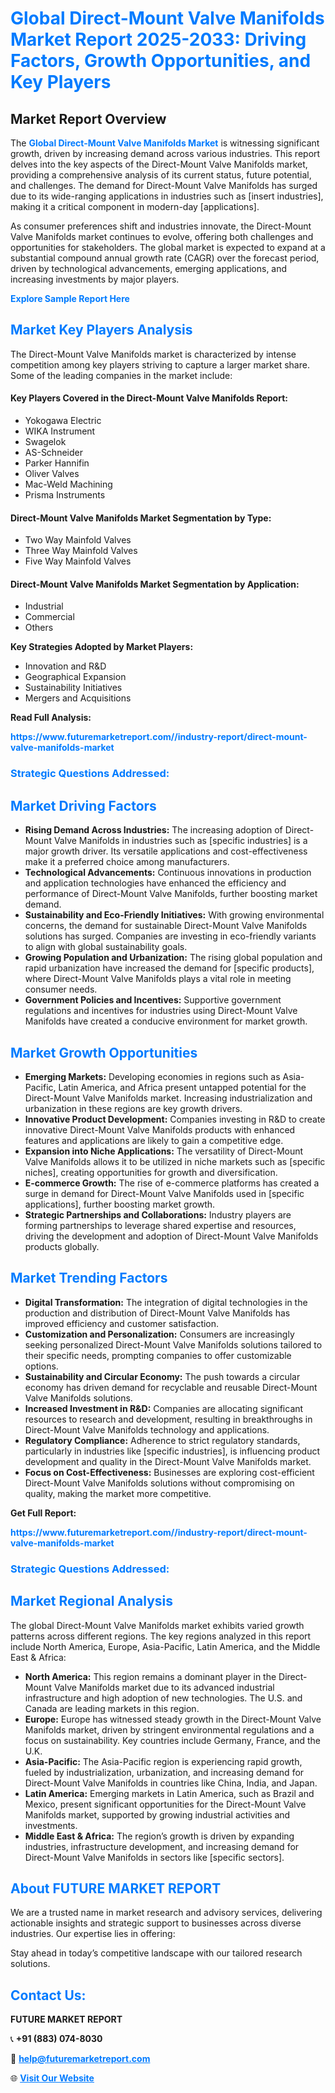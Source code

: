 <h1 style="color: #007BFF;">Global Direct-Mount Valve Manifolds Market Report 2025-2033: Driving Factors, Growth Opportunities, and Key Players</h1>

<section id="overview">
<h2>Market Report Overview</h2>
<p>The <a href="https://www.futuremarketreport.com//industry-report/direct-mount-valve-manifolds-market" style="color: #007BFF; text-decoration: none;"><strong>Global Direct-Mount Valve Manifolds Market</strong></a> is witnessing significant growth, driven by increasing demand across various industries. This report delves into the key aspects of the Direct-Mount Valve Manifolds market, providing a comprehensive analysis of its current status, future potential, and challenges. The demand for Direct-Mount Valve Manifolds has surged due to its wide-ranging applications in industries such as [insert industries], making it a critical component in modern-day [applications].</p>
<p>As consumer preferences shift and industries innovate, the Direct-Mount Valve Manifolds market continues to evolve, offering both challenges and opportunities for stakeholders. The global market is expected to expand at a substantial compound annual growth rate (CAGR) over the forecast period, driven by technological advancements, emerging applications, and increasing investments by major players.</p>
</section>

<section id="overview">
<p><a href="https://www.futuremarketreport.com//request-sample/reportId=92456" style="color: #007BFF; text-decoration: none;"><strong>Explore Sample Report Here</strong></a></p>
</section>

<section id="key-players">
<h2 style="color: #007BFF;">Market Key Players Analysis</h2>
<p>The Direct-Mount Valve Manifolds market is characterized by intense competition among key players striving to capture a larger market share. Some of the leading companies in the market include:</p>
<h4>Key Players Covered in the Direct-Mount Valve Manifolds Report:</h4>
<ul><li>Yokogawa Electric</li><li>WIKA Instrument</li><li>Swagelok</li><li>AS-Schneider</li><li>Parker Hannifin</li><li>Oliver Valves</li><li>Mac-Weld Machining</li><li>Prisma Instruments</li></ul>
<h4>Direct-Mount Valve Manifolds Market Segmentation by Type:</h4>
<ul><li>Two Way Mainfold Valves</li><li>Three Way Mainfold Valves</li><li>Five Way Mainfold Valves</li></ul>

<h4>Direct-Mount Valve Manifolds Market Segmentation by Application:</h4>
<ul><li>Industrial</li><li>Commercial</li><li>Others</li></ul>
<p><strong>Key Strategies Adopted by Market Players:</strong></p>
<ul>
<li>Innovation and R&D</li>
<li>Geographical Expansion</li>
<li>Sustainability Initiatives</li>
<li>Mergers and Acquisitions</li>
</ul>
</section>

<section>
<p><strong>Read Full Analysis: </strong></p><a href="https://www.futuremarketreport.com//industry-report/direct-mount-valve-manifolds-market" style="color: #007BFF; text-decoration: none;"><strong>https://www.futuremarketreport.com//industry-report/direct-mount-valve-manifolds-market</strong></a>
<h3 style="color: #007BFF;">Strategic Questions Addressed:</h3>
</section>

<section id="driving-factors">
<h2 style="color: #007BFF;">Market Driving Factors</h2>
<ul>
<li><strong>Rising Demand Across Industries:</strong> The increasing adoption of Direct-Mount Valve Manifolds in industries such as [specific industries] is a major growth driver. Its versatile applications and cost-effectiveness make it a preferred choice among manufacturers.</li>
<li><strong>Technological Advancements:</strong> Continuous innovations in production and application technologies have enhanced the efficiency and performance of Direct-Mount Valve Manifolds, further boosting market demand.</li>
<li><strong>Sustainability and Eco-Friendly Initiatives:</strong> With growing environmental concerns, the demand for sustainable Direct-Mount Valve Manifolds solutions has surged. Companies are investing in eco-friendly variants to align with global sustainability goals.</li>
<li><strong>Growing Population and Urbanization:</strong> The rising global population and rapid urbanization have increased the demand for [specific products], where Direct-Mount Valve Manifolds plays a vital role in meeting consumer needs.</li>
<li><strong>Government Policies and Incentives:</strong> Supportive government regulations and incentives for industries using Direct-Mount Valve Manifolds have created a conducive environment for market growth.</li>
</ul>
</section>

<section id="growth-opportunities">
<h2 style="color: #007BFF;">Market Growth Opportunities</h2>
<ul>
<li><strong>Emerging Markets:</strong> Developing economies in regions such as Asia-Pacific, Latin America, and Africa present untapped potential for the Direct-Mount Valve Manifolds market. Increasing industrialization and urbanization in these regions are key growth drivers.</li>
<li><strong>Innovative Product Development:</strong> Companies investing in R&D to create innovative Direct-Mount Valve Manifolds products with enhanced features and applications are likely to gain a competitive edge.</li>
<li><strong>Expansion into Niche Applications:</strong> The versatility of Direct-Mount Valve Manifolds allows it to be utilized in niche markets such as [specific niches], creating opportunities for growth and diversification.</li>
<li><strong>E-commerce Growth:</strong> The rise of e-commerce platforms has created a surge in demand for Direct-Mount Valve Manifolds used in [specific applications], further boosting market growth.</li>
<li><strong>Strategic Partnerships and Collaborations:</strong> Industry players are forming partnerships to leverage shared expertise and resources, driving the development and adoption of Direct-Mount Valve Manifolds products globally.</li>
</ul>
</section>

<section id="trending-factors">
<h2 style="color: #007BFF;">Market Trending Factors</h2>
<ul>
<li><strong>Digital Transformation:</strong> The integration of digital technologies in the production and distribution of Direct-Mount Valve Manifolds has improved efficiency and customer satisfaction.</li>
<li><strong>Customization and Personalization:</strong> Consumers are increasingly seeking personalized Direct-Mount Valve Manifolds solutions tailored to their specific needs, prompting companies to offer customizable options.</li>
<li><strong>Sustainability and Circular Economy:</strong> The push towards a circular economy has driven demand for recyclable and reusable Direct-Mount Valve Manifolds solutions.</li>
<li><strong>Increased Investment in R&D:</strong> Companies are allocating significant resources to research and development, resulting in breakthroughs in Direct-Mount Valve Manifolds technology and applications.</li>
<li><strong>Regulatory Compliance:</strong> Adherence to strict regulatory standards, particularly in industries like [specific industries], is influencing product development and quality in the Direct-Mount Valve Manifolds market.</li>
<li><strong>Focus on Cost-Effectiveness:</strong> Businesses are exploring cost-efficient Direct-Mount Valve Manifolds solutions without compromising on quality, making the market more competitive.</li>
</ul>
</section>

<section>
<p><strong>Get Full Report: </strong></p><a href="https://www.futuremarketreport.com//industry-report/direct-mount-valve-manifolds-market" style="color: #007BFF; text-decoration: none;"><strong>https://www.futuremarketreport.com//industry-report/direct-mount-valve-manifolds-market</strong></a>
<h3 style="color: #007BFF;">Strategic Questions Addressed:</h3>
</section>


<section id="regional-analysis">
<h2 style="color: #007BFF;">Market Regional Analysis</h2>
<p>The global Direct-Mount Valve Manifolds market exhibits varied growth patterns across different regions. The key regions analyzed in this report include North America, Europe, Asia-Pacific, Latin America, and the Middle East & Africa:</p>
<ul>
<li><strong>North America:</strong> This region remains a dominant player in the Direct-Mount Valve Manifolds market due to its advanced industrial infrastructure and high adoption of new technologies. The U.S. and Canada are leading markets in this region.</li>
<li><strong>Europe:</strong> Europe has witnessed steady growth in the Direct-Mount Valve Manifolds market, driven by stringent environmental regulations and a focus on sustainability. Key countries include Germany, France, and the U.K.</li>
<li><strong>Asia-Pacific:</strong> The Asia-Pacific region is experiencing rapid growth, fueled by industrialization, urbanization, and increasing demand for Direct-Mount Valve Manifolds in countries like China, India, and Japan.</li>
<li><strong>Latin America:</strong> Emerging markets in Latin America, such as Brazil and Mexico, present significant opportunities for the Direct-Mount Valve Manifolds market, supported by growing industrial activities and investments.</li>
<li><strong>Middle East & Africa:</strong> The region’s growth is driven by expanding industries, infrastructure development, and increasing demand for Direct-Mount Valve Manifolds in sectors like [specific sectors].</li>
</ul>
</section>

<footer>
<h2 style="color: #007BFF;">About FUTURE MARKET REPORT</h2>
<p>We are a trusted name in market research and advisory services, delivering actionable insights and strategic support to businesses across diverse industries. Our expertise lies in offering:</p>

<p>Stay ahead in today’s competitive landscape with our tailored research solutions.</p>

<h2 style="color: #007BFF;">Contact Us:</h2>
<p><strong>FUTURE MARKET REPORT</strong></p>
<p>📞 <strong>+91 (883) 074-8030</strong></p>
<p>📧 <strong><a href="mailto:help@futuremarketreport.com" style="color: #007BFF;">help@futuremarketreport.com</a></strong></p>
<p>🌐 <strong><a href="https://www.futuremarketreport.com/" style="color: #007BFF;">Visit Our Website</a></strong></p>
</footer>